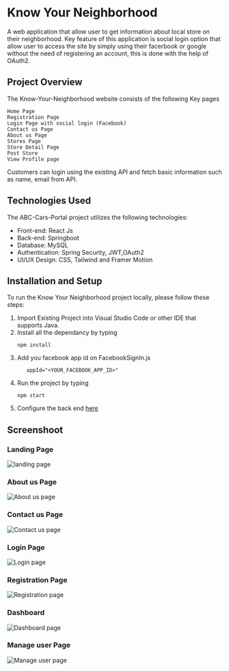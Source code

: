 # Know Your Neighborhood

A web application that allow user to get information about local store on their neighborhood. Key feature of this application is social login option that allow user to access the site by simply using their facerbook or google without the need of registering an account, this is done with the help of OAuth2.

## Project Overview

The Know-Your-Neighborhood website consists of the following Key pages

    Home Page
    Registration Page
    Login Page with social login (Facebook)
    Contact us Page
    About us Page
    Stores Page
    Store Detail Page
    Post Store
    View Profile page

Customers can login using the existing API and fetch basic information such as name, email from API.

## Technologies Used

The ABC-Cars-Portal project utilizes the following technologies:

- Front-end: React Js
- Back-end: Springboot
- Database: MySQL
- Authentication: Spring Security, JWT,OAuth2
- UI/UX Design: CSS, Tailwind and Framer Motion

## Installation and Setup

To run the Know Your Neighborhood project locally, please follow these steps:

1. Import Existing Project into Visual Studio Code or other IDE that supports Java.
2. Install all the dependancy by typing
   ```
   npm install
   ```
4. Add you facebook app id on FacebookSignIn.js
   ````````````````````````````````````````````````````````
      appId="<YOUR_FACEBOOK_APP_ID>"
   `````````````````````````````````````````````````````````
6. Run the project by typing
   ```
   npm start
   ```
7. Configure the back end [here](https://github.com/aguswirayasa/kyn-api)

## Screenshoot
### Landing Page
![landing page](https://github.com/aguswirayasa/kyn/blob/master/Know%20Your%20Neighborhood%20Screenshoot/landing.png)

### About us Page
![About us page](https://github.com/aguswirayasa/kyn/blob/master/Know%20Your%20Neighborhood%20Screenshoot/about-us.jpeg)
### Contact us Page

![Contact us page](https://github.com/aguswirayasa/kyn/blob/master/Know%20Your%20Neighborhood%20Screenshoot/contact-us.png)

### Login Page
![Login page](https://github.com/aguswirayasa/kyn/blob/master/Know%20Your%20Neighborhood%20Screenshoot/login.png)

### Registration Page
![Registration page](https://github.com/aguswirayasa/kyn/blob/master/Know%20Your%20Neighborhood%20Screenshoot/registration.png)

### Dashboard
![Dashboard page](https://github.com/aguswirayasa/kyn/blob/master/Know%20Your%20Neighborhood%20Screenshoot/profile.png)

### Manage user Page
![Manage user page](https://github.com/aguswirayasa/kyn/blob/master/Know%20Your%20Neighborhood%20Screenshoot/manage-user.png)




   


